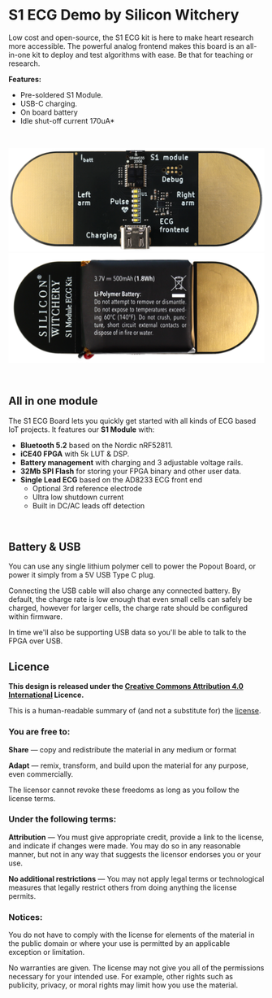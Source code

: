 # S1 ECG Demo by Silicon Witchery

Low cost and open-source, the S1 ECG kit is here to make heart research more accessible. The powerful
analog frontend makes this board is an all-in-one kit to deploy and test algorithms with ease. Be that for teaching or research.

**Features:**

- Pre-soldered S1 Module.
- USB-C charging.
- On board battery
- Idle shut-off current 170uA*

<br>

![S1 ECG Board](images/s1-ecg-kit-front.png)
![S1 ECG Board](images/s1-ecg-kit-back.png)

<br>

## All in one module
The S1 ECG Board lets you quickly get started with all kinds of ECG based IoT projects. It features our **S1 Module** with:

- **Bluetooth 5.2** based on the Nordic nRF52811.
- **iCE40 FPGA** with 5k LUT & DSP.
- **Battery management** with charging and 3 adjustable voltage rails.
- **32Mb SPI Flash** for storing your FPGA binary and other user data.
- **Single Lead ECG** based on the AD8233 ECG front end
    - Optional 3rd reference electrode
    - Ultra low shutdown current
    - Built in DC/AC leads off detection

<br>

## Battery & USB

You can use any single lithium polymer cell to power the Popout Board, or power it simply from a 5V USB Type C plug.

Connecting the USB cable will also charge any connected battery. By default, the charge rate is low enough that even small cells can safely be charged, however for larger cells, the charge rate should be configured within firmware.

In time we'll also be supporting USB data so you'll be able to talk to the FPGA over USB.

## Licence

**This design is released under the [Creative Commons Attribution 4.0 International](https://creativecommons.org/licenses/by/4.0/) Licence.**

This is a human-readable summary of (and not a substitute for) the [license](https://creativecommons.org/licenses/by/4.0/legalcode).

### You are free to:

**Share** — copy and redistribute the material in any medium or format

**Adapt** — remix, transform, and build upon the material
for any purpose, even commercially.

The licensor cannot revoke these freedoms as long as you follow the license terms.

### Under the following terms:

**Attribution** — You must give appropriate credit, provide a link to the license, and indicate if changes were made. You may do so in any reasonable manner, but not in any way that suggests the licensor endorses you or your use.

**No additional restrictions** — You may not apply legal terms or technological measures that legally restrict others from doing anything the license permits.

### Notices:

You do not have to comply with the license for elements of the material in the public domain or where your use is permitted by an applicable exception or limitation.

No warranties are given. The license may not give you all of the permissions necessary for your intended use. For example, other rights such as publicity, privacy, or moral rights may limit how you use the material.